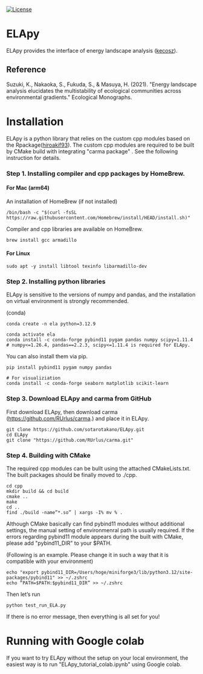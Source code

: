 [![License](https://img.shields.io/badge/License-BSD_2--Clause-orange.svg)](https://opensource.org/licenses/BSD-2-Clause)

# ELApy
ELApy provides the interface of energy landscape analysis ([kecosz](https://github.com/kecosz/rELA)).

Reference
-----------
Suzuki, K., Nakaoka, S., Fukuda, S., & Masuya, H. (2021).
"Energy landscape analysis elucidates the multistability of ecological communities 
across environmental gradients." Ecological Monographs.

# Installation
ELApy is a python library that relies on the custom cpp modules based on the Rpackage([hiroakif93](https://github.com/hiroakif93)). 
The custom cpp modules are required to be built by CMake build with integrating "carma package" . See the following instruction for details.


### Step 1. Installing compiler and cpp packages by HomeBrew.

#### For Mac (arm64)
An installation of HomeBrew (if not installed)
```shell
/bin/bash -c "$(curl -fsSL https://raw.githubusercontent.com/Homebrew/install/HEAD/install.sh)"
```

Compiler and cpp libraries are available on HomeBrew.
```shell
brew install gcc armadillo
```

#### For Linux
```shell
sudo apt -y install libtool texinfo libarmadillo-dev
```


### Step 2. Installing python libraries
ELApy is sensitive to the versions of numpy and pandas,
and the installation on virtual environment is strongly recommended.

(conda)
```shell
conda create -n ela python=3.12.9
```

```shell
conda activate ela
conda install -c conda-forge pybind11 pygam pandas numpy scipy=1.11.4
# numpy<=1.26.4, pandas==2.2.3, scipy<=1.11.4 is required for ELApy.
```

You can also install them via pip.
```shell
pip install pybind11 pygam numpy pandas 
```

```shell
# For visualiziation
conda install -c conda-forge seaborn matplotlib scikit-learn
```

### Step 3. Download ELApy and carma from GitHub

First download ELApy, then download carma (https://github.com/RUrlus/carma.) and place it in ELApy.

```shell
git clone https://github.com/sotarotakano/ELApy.git
cd ELApy
git clone "https://github.com/RUrlus/carma.git"
```

### Step 4. Building with CMake
The required cpp modules can be bullt using the attached CMakeLists.txt.
The built packages should be finally moved to ./cpp.

```shell
cd cpp
mkdir build && cd build
cmake ..
make
cd ..
find ./build -name”*.so” | xargs -I% mv % .
```
Although CMake basically can find pybind11 modules without additional settings,
the manual setting of environmenral path is usually required.
If the errors regarding pybind11 module appears during the built with CMake, please add "pybind11_DIR" to your $PATH.

(Following is an example. Please change it in such a way that it is compatible with your environment)
```shell
echo "export pybind11_DIR=/Users/hoge/miniforge3/lib/python3.12/site-packages/pybind11" >> ~/.zshrc
echo “PATH=$PATH:$pybind11_DIR” >> ~/.zshrc
```
Then let’s run
```shell
python test_run_ELA.py
```

If there is no error message, then everything is all set for you!

# Running with Google colab
If you want to try ELApy without the setup on your local environment, 
the easiest way is to run "ELApy_tutorial_colab.ipynb" using Google colab.
